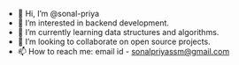 - 👋 Hi, I’m @sonal-priya
- 👀 I’m interested in backend development.
- 🌱 I’m currently learning data structures and algorithms.
- 💞️ I’m looking to collaborate on open source projects.
- 📫 How to reach me: email id - sonalpriyassm@gmail.com

<!---
sonal-priya/sonal-priya is a ✨ special ✨ repository because its `README.md` (this file) appears on your GitHub profile.
You can click the Preview link to take a look at your changes.
--->
